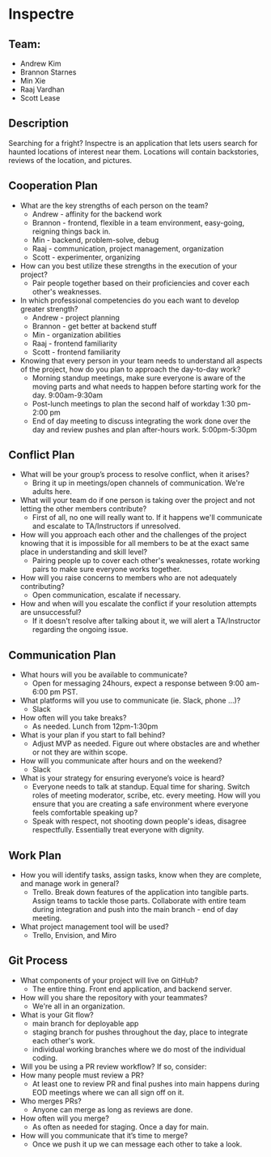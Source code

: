 # Inspectre

## Team: 
* Andrew Kim
* Brannon Starnes
* Min Xie
* Raaj Vardhan
* Scott Lease

## Description

Searching for a fright? Inspectre is an application that lets users search for haunted locations of interest near them. Locations will contain backstories, reviews of the location, and pictures.

## Cooperation Plan

* What are the key strengths of each person on the team?
  * Andrew - affinity for the backend work
  * Brannon - frontend, flexible in a team environment, easy-going, reigning things back in.
  * Min - backend, problem-solve, debug
  * Raaj - communication, project management, organization
  * Scott - experimenter, organizing
* How can you best utilize these strengths in the execution of your project?
  * Pair people together based on their proficiencies and cover each other's weaknesses. 
* In which professional competencies do you each want to develop greater strength?
  * Andrew - project planning
  * Brannon - get better at backend stuff
  * Min - organization abilities
  * Raaj - frontend familiarity
  * Scott - frontend familiarity
* Knowing that every person in your team needs to understand all aspects of the project, how do you plan to approach the day-to-day work?
  * Morning standup meetings, make sure everyone is aware of the moving parts and what needs to happen before starting work for the day. 9:00am-9:30am
  * Post-lunch meetings to plan the second half of workday 1:30 pm-2:00 pm
  * End of day meeting to discuss integrating the work done over the day and review pushes and plan after-hours work. 5:00pm-5:30pm

## Conflict Plan

* What will be your group’s process to resolve conflict, when it arises?
  * Bring it up in meetings/open channels of communication. We're adults here.
* What will your team do if one person is taking over the project and not letting the other members contribute?
  * First of all, no one will really want to. If it happens we'll communicate and escalate to TA/Instructors if unresolved.
* How will you approach each other and the challenges of the project knowing that it is impossible for all members to be at the exact same place in understanding and skill level?
  * Pairing people up to cover each other's weaknesses, rotate working pairs to make sure everyone works together. 
* How will you raise concerns to members who are not adequately contributing?
  * Open communication, escalate if necessary.
* How and when will you escalate the conflict if your resolution attempts are unsuccessful?
  * If it doesn't resolve after talking about it, we will alert a TA/Instructor regarding the ongoing issue. 

## Communication Plan

* What hours will you be available to communicate?
  * Open for messaging 24hours, expect a response between 9:00 am-6:00 pm PST.
* What platforms will you use to communicate (ie. Slack, phone …)?
  * Slack
* How often will you take breaks?
  * As needed. Lunch from 12pm-1:30pm
* What is your plan if you start to fall behind?
  * Adjust MVP as needed. Figure out where obstacles are and whether or not they are within scope. 
* How will you communicate after hours and on the weekend?
  * Slack
* What is your strategy for ensuring everyone’s voice is heard?
  * Everyone needs to talk at standup. Equal time for sharing. Switch roles of meeting moderator, scribe, etc. every meeting.
How will you ensure that you are creating a safe environment where everyone feels comfortable speaking up?
  * Speak with respect, not shooting down people's ideas, disagree respectfully. Essentially treat everyone with dignity. 

## Work Plan

* How you will identify tasks, assign tasks, know when they are complete, and manage work in general?
  * Trello. Break down features of the application into tangible parts. Assign teams to tackle those parts. Collaborate with entire team during integration and push into the main branch - end of day meeting.
* What project management tool will be used?
  * Trello, Envision, and Miro
  

## Git Process

* What components of your project will live on GitHub?
  * The entire thing. Front end application, and backend server. 
* How will you share the repository with your teammates?
  * We're all in an organization.
* What is your Git flow?
  * main branch for deployable app
  * staging branch for pushes throughout the day, place to integrate each other's work.
  * individual working branches where we do most of the individual coding. 
* Will you be using a PR review workflow? If so, consider:
* How many people must review a PR?
  * At least one to review PR and final pushes into main happens during EOD meetings where we can all sign off on it.
* Who merges PRs?
  * Anyone can merge as long as reviews are done.
* How often will you merge?
  * As often as needed for staging. Once a day for main.
* How will you communicate that it’s time to merge?
  * Once we push it up we can message each other to take a look.
